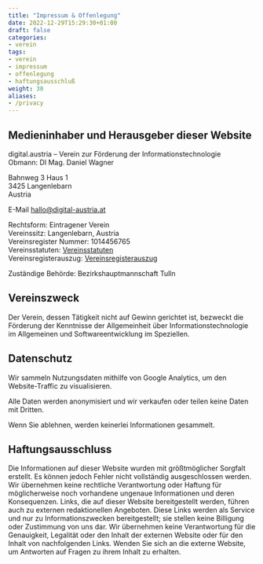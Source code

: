 ```yaml
---
title: "Impressum & Offenlegung"
date: 2022-12-29T15:29:30+01:00
draft: false
categories:
- verein
tags:
- verein
- impressum
- offenlegung
- haftungsausschluß
weight: 30
aliases:
- /privacy
---
```


## Medieninhaber und Herausgeber dieser Website

digital.austria – Verein zur Förderung der Informationstechnologie \
Obmann: DI Mag. Daniel Wagner

Bahnweg 3 Haus 1 \
3425 Langenlebarn \
Austria

E-Mail [hallo@digital-austria.at](mailto:hallo@digital-austria.at)

Rechtsform: Eintragener Verein \
Vereinssitz: Langenlebarn, Austria \
Vereinsregister Nummer: 1014456765 \
Vereinsstatuten:  [Vereinsstatuten](/documents/vereinsstatuten.pdf) \
Vereinsregisterauszug: [Vereinsregisterauszug](/documents/vereinsregisterauszug.pdf)

Zuständige Behörde: Bezirkshauptmannschaft Tulln


## Vereinszweck
Der Verein, dessen Tätigkeit nicht auf Gewinn gerichtet ist, bezweckt die Förderung
der Kenntnisse der Allgemeinheit über Informationstechnologie im Allgemeinen und
Softwareentwicklung im Speziellen.

## Datenschutz
Wir sammeln Nutzungsdaten mithilfe von Google Analytics, um den Website-Traffic zu visualisieren.

Alle Daten werden anonymisiert und wir verkaufen oder teilen keine Daten mit Dritten.

Wenn Sie ablehnen, werden keinerlei Informationen gesammelt.

## Haftungsausschluss
Die Informationen auf dieser Website wurden mit größtmöglicher Sorgfalt erstellt. Es können jedoch Fehler nicht vollständig ausgeschlossen werden. Wir übernehmen keine rechtliche Verantwortung oder Haftung für möglicherweise noch vorhandene ungenaue Informationen und deren Konsequenzen. Links, die auf dieser Website bereitgestellt werden, führen auch zu externen redaktionellen Angeboten. Diese Links werden als Service und nur zu Informationszwecken bereitgestellt; sie stellen keine Billigung oder Zustimmung von uns dar. Wir übernehmen keine Verantwortung für die Genauigkeit, Legalität oder den Inhalt der externen Website oder für den Inhalt von nachfolgenden Links. Wenden Sie sich an die externe Website, um Antworten auf Fragen zu ihrem Inhalt zu erhalten.
